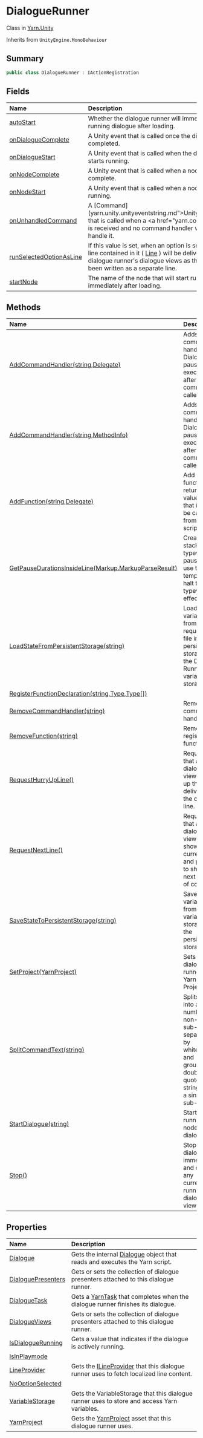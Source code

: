 # DialogueRunner

Class in [Yarn.Unity](/docs/api/csharp/yarn.unity.md)

Inherits from `UnityEngine.MonoBehaviour`

## Summary



```csharp
public class DialogueRunner : IActionRegistration
```

## Fields

|Name|Description|
|:---|:---|
|[autoStart](/docs/api/csharp/yarn.unity.dialoguerunner.autostart.md)|Whether the dialogue runner will immediately start running dialogue after loading.|
|[onDialogueComplete](/docs/api/csharp/yarn.unity.dialoguerunner.ondialoguecomplete.md)|A Unity event that is called once the dialogue has completed.|
|[onDialogueStart](/docs/api/csharp/yarn.unity.dialoguerunner.ondialoguestart.md)|A Unity event that is called when the dialogue starts running.|
|[onNodeComplete](/docs/api/csharp/yarn.unity.dialoguerunner.onnodecomplete.md)|A Unity event that is called when a node is complete.|
|[onNodeStart](/docs/api/csharp/yarn.unity.dialoguerunner.onnodestart.md)|A Unity event that is called when a node starts running.|
|[onUnhandledCommand](/docs/api/csharp/yarn.unity.dialoguerunner.onunhandledcommand.md)|A  [Command](yarn.unity.unityeventstring.md">UnityEventString</a>  that is called when a  <a href="yarn.command.md)  is received and no command handler was able to handle it.|
|[runSelectedOptionAsLine](/docs/api/csharp/yarn.unity.dialoguerunner.runselectedoptionasline.md)|If this value is set, when an option is selected, the line contained in it ( [Line](yarn.optionset.option.line.md) ) will be delivered to the dialogue runner's dialogue views as though it had been written as a separate line.|
|[startNode](/docs/api/csharp/yarn.unity.dialoguerunner.startnode.md)|The name of the node that will start running immediately after loading.|

## Methods

|Name|Description|
|:---|:---|
|[AddCommandHandler(string,Delegate)](/docs/api/csharp/yarn.unity.dialoguerunner.addcommandhandler-1.md)|Adds a command handler. Dialogue will pause execution after the command is called.|
|[AddCommandHandler(string,MethodInfo)](/docs/api/csharp/yarn.unity.dialoguerunner.addcommandhandler-2.md)|Adds a command handler. Dialogue will pause execution after the command is called.|
|[AddFunction(string,Delegate)](/docs/api/csharp/yarn.unity.dialoguerunner.addfunction.md)|Add a new function that returns a value, so that it can be called from Yarn scripts.|
|[GetPauseDurationsInsideLine(Markup.MarkupParseResult)](/docs/api/csharp/yarn.unity.dialoguerunner.getpausedurationsinsideline.md)|Creates a stack of typewriter pauses to use to temporarily halt the typewriter effect.|
|[LoadStateFromPersistentStorage(string)](/docs/api/csharp/yarn.unity.dialoguerunner.loadstatefrompersistentstorage.md)|Loads all variables from the requested file in persistent storage into the Dialogue Runner's variable storage.|
|[RegisterFunctionDeclaration(string,Type,Type[])](/docs/api/csharp/yarn.unity.dialoguerunner.registerfunctiondeclaration.md)||
|[RemoveCommandHandler(string)](/docs/api/csharp/yarn.unity.dialoguerunner.removecommandhandler.md)|Removes a command handler.|
|[RemoveFunction(string)](/docs/api/csharp/yarn.unity.dialoguerunner.removefunction.md)|Remove a registered function.|
|[RequestHurryUpLine()](/docs/api/csharp/yarn.unity.dialoguerunner.requesthurryupline.md)|Requests that all dialogue views speed up their delivery of the current line.|
|[RequestNextLine()](/docs/api/csharp/yarn.unity.dialoguerunner.requestnextline.md)|Requests that all dialogue views stop showing the current line, and prepare to show the next piece of content.|
|[SaveStateToPersistentStorage(string)](/docs/api/csharp/yarn.unity.dialoguerunner.savestatetopersistentstorage.md)|Saves all variables from variable storage into the persistent storage.|
|[SetProject(YarnProject)](/docs/api/csharp/yarn.unity.dialoguerunner.setproject.md)|Sets the dialogue runner's Yarn Project.|
|[SplitCommandText(string)](/docs/api/csharp/yarn.unity.dialoguerunner.splitcommandtext.md)|Splits input into a number of non-empty sub-strings, separated by whitespace, and grouping double-quoted strings into a single sub-string.|
|[StartDialogue(string)](/docs/api/csharp/yarn.unity.dialoguerunner.startdialogue.md)|Starts running a node of dialogue.|
|[Stop()](/docs/api/csharp/yarn.unity.dialoguerunner.stop.md)|Stops the dialogue immediately, and cancels any currently running dialogue views.|

## Properties

|Name|Description|
|:---|:---|
|[Dialogue](/docs/api/csharp/yarn.unity.dialoguerunner.dialogue.md)|Gets the internal  [Dialogue](yarn.unity.dialoguerunner.dialogue.md)  object that reads and executes the Yarn script.|
|[DialoguePresenters](/docs/api/csharp/yarn.unity.dialoguerunner.dialoguepresenters.md)|Gets or sets the collection of dialogue presenters attached to this dialogue runner.|
|[DialogueTask](/docs/api/csharp/yarn.unity.dialoguerunner.dialoguetask.md)|Gets a  [YarnTask](yarn.unity.yarntask-1.md)  that completes when the dialogue runner finishes its dialogue.|
|[DialogueViews](/docs/api/csharp/yarn.unity.dialoguerunner.dialogueviews.md)|Gets or sets the collection of dialogue presenters attached to this dialogue runner.|
|[IsDialogueRunning](/docs/api/csharp/yarn.unity.dialoguerunner.isdialoguerunning.md)|Gets a value that indicates if the dialogue is actively running.|
|[IsInPlaymode](/docs/api/csharp/yarn.unity.dialoguerunner.isinplaymode.md)||
|[LineProvider](/docs/api/csharp/yarn.unity.dialoguerunner.lineprovider.md)|Gets the  [ILineProvider](yarn.unity.ilineprovider.md)  that this dialogue runner uses to fetch localized line content.|
|[NoOptionSelected](/docs/api/csharp/yarn.unity.dialoguerunner.nooptionselected.md)||
|[VariableStorage](/docs/api/csharp/yarn.unity.dialoguerunner.variablestorage.md)|Gets the VariableStorage that this dialogue runner uses to store and access Yarn variables.|
|[YarnProject](/docs/api/csharp/yarn.unity.dialoguerunner.yarnproject.md)|Gets the  [YarnProject](yarn.unity.dialoguerunner.yarnproject.md)  asset that this dialogue runner uses.|

